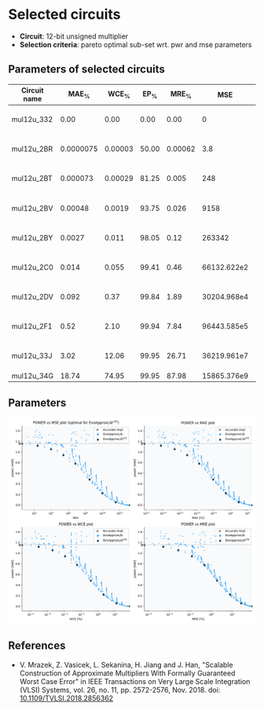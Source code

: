 
Selected circuits
===================
 - **Circuit**: 12-bit unsigned multiplier
 - **Selection criteria**: pareto optimal sub-set wrt. pwr and mse parameters

Parameters of selected circuits
----------------------------

| Circuit name | MAE<sub>%</sub> | WCE<sub>%</sub> | EP<sub>%</sub> | MRE<sub>%</sub> | MSE | Download |
| --- |  --- | --- | --- | --- | --- | --- | 
| mul12u_332 | 0.00 | 0.00 | 0.00 | 0.00 | 0 |  [[Verilog](mul12u_332.v)] [[Verilog<sub>PDK45</sub>](mul12u_332_pdk45.v)] [[C](mul12u_332.c)] |
| mul12u_2BR | 0.0000075 | 0.00003 | 50.00 | 0.00062 | 3.8 |  [[Verilog](mul12u_2BR.v)] [[Verilog<sub>PDK45</sub>](mul12u_2BR_pdk45.v)] [[C](mul12u_2BR.c)] |
| mul12u_2BT | 0.000073 | 0.00029 | 81.25 | 0.005 | 248 |  [[Verilog](mul12u_2BT.v)] [[Verilog<sub>PDK45</sub>](mul12u_2BT_pdk45.v)] [[C](mul12u_2BT.c)] |
| mul12u_2BV | 0.00048 | 0.0019 | 93.75 | 0.026 | 9158 |  [[Verilog](mul12u_2BV.v)] [[Verilog<sub>PDK45</sub>](mul12u_2BV_pdk45.v)] [[C](mul12u_2BV.c)] |
| mul12u_2BY | 0.0027 | 0.011 | 98.05 | 0.12 | 263342 |  [[Verilog](mul12u_2BY.v)] [[Verilog<sub>PDK45</sub>](mul12u_2BY_pdk45.v)] [[C](mul12u_2BY.c)] |
| mul12u_2C0 | 0.014 | 0.055 | 99.41 | 0.46 | 66132.622e2 |  [[Verilog](mul12u_2C0.v)] [[Verilog<sub>PDK45</sub>](mul12u_2C0_pdk45.v)] [[C](mul12u_2C0.c)] |
| mul12u_2DV | 0.092 | 0.37 | 99.84 | 1.89 | 30204.968e4 |  [[Verilog](mul12u_2DV.v)] [[Verilog<sub>PDK45</sub>](mul12u_2DV_pdk45.v)] [[C](mul12u_2DV.c)] |
| mul12u_2F1 | 0.52 | 2.10 | 99.94 | 7.84 | 96443.585e5 |  [[Verilog](mul12u_2F1.v)] [[Verilog<sub>PDK45</sub>](mul12u_2F1_pdk45.v)] [[C](mul12u_2F1.c)] |
| mul12u_33J | 3.02 | 12.06 | 99.95 | 26.71 | 36219.961e7 |  [[Verilog](mul12u_33J.v)] [[Verilog<sub>PDK45</sub>](mul12u_33J_pdk45.v)] [[C](mul12u_33J.c)] |
| mul12u_34G | 18.74 | 74.95 | 99.95 | 87.98 | 15865.376e9 |  [[Verilog](mul12u_34G.v)]  [[C](mul12u_34G.c)] |
    
Parameters
--------------
![Parameters figure](fig.png)

References
--------------
   - V. Mrazek, Z. Vasicek, L. Sekanina, H. Jiang and J. Han, "Scalable Construction of Approximate Multipliers With Formally Guaranteed Worst Case Error" in IEEE Transactions on Very Large Scale Integration (VLSI) Systems, vol. 26, no. 11, pp. 2572-2576, Nov. 2018. doi: [10.1109/TVLSI.2018.2856362](https://dx.doi.org/10.1109/TVLSI.2018.2856362)

             